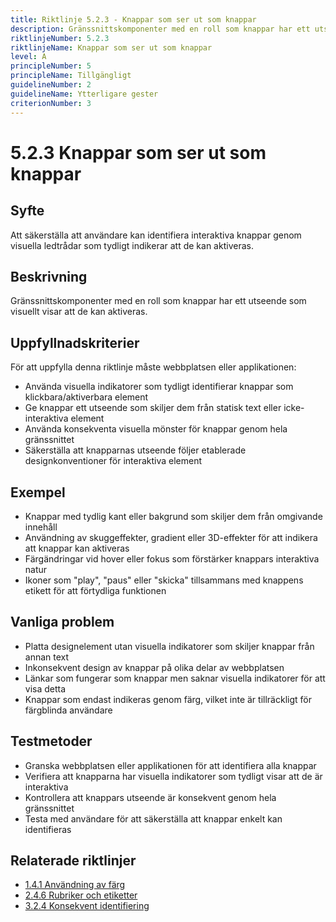 ```yaml
---
title: Riktlinje 5.2.3 - Knappar som ser ut som knappar
description: Gränssnittskomponenter med en roll som knappar har ett utseende som visar att de kan aktiveras.
riktlinjeNumber: 5.2.3
riktlinjeName: Knappar som ser ut som knappar
level: A
principleNumber: 5
principleName: Tillgängligt
guidelineNumber: 2
guidelineName: Ytterligare gester
criterionNumber: 3
---
```


# 5.2.3 Knappar som ser ut som knappar

## Syfte

Att säkerställa att användare kan identifiera interaktiva knappar genom visuella ledtrådar som tydligt indikerar att de kan aktiveras.

## Beskrivning

Gränssnittskomponenter med en roll som knappar har ett utseende som visuellt visar att de kan aktiveras.

## Uppfyllnadskriterier

För att uppfylla denna riktlinje måste webbplatsen eller applikationen:

- Använda visuella indikatorer som tydligt identifierar knappar som klickbara/aktiverbara element
- Ge knappar ett utseende som skiljer dem från statisk text eller icke-interaktiva element
- Använda konsekventa visuella mönster för knappar genom hela gränssnittet
- Säkerställa att knapparnas utseende följer etablerade designkonventioner för interaktiva element

## Exempel

- Knappar med tydlig kant eller bakgrund som skiljer dem från omgivande innehåll
- Användning av skuggeffekter, gradient eller 3D-effekter för att indikera att knappar kan aktiveras
- Färgändringar vid hover eller fokus som förstärker knappars interaktiva natur
- Ikoner som "play", "paus" eller "skicka" tillsammans med knappens etikett för att förtydliga funktionen

## Vanliga problem

- Platta designelement utan visuella indikatorer som skiljer knappar från annan text
- Inkonsekvent design av knappar på olika delar av webbplatsen
- Länkar som fungerar som knappar men saknar visuella indikatorer för att visa detta
- Knappar som endast indikeras genom färg, vilket inte är tillräckligt för färgblinda användare

## Testmetoder

- Granska webbplatsen eller applikationen för att identifiera alla knappar
- Verifiera att knapparna har visuella indikatorer som tydligt visar att de är interaktiva
- Kontrollera att knappars utseende är konsekvent genom hela gränssnittet
- Testa med användare för att säkerställa att knappar enkelt kan identifieras

## Relaterade riktlinjer

- [1.4.1 Användning av färg](/wcag/1/4/1/anvandning-av-farg)
- [2.4.6 Rubriker och etiketter](/wcag/2/4/6/rubriker-och-etiketter)
- [3.2.4 Konsekvent identifiering](/wcag/3/2/4/konsekvent-identifiering)
